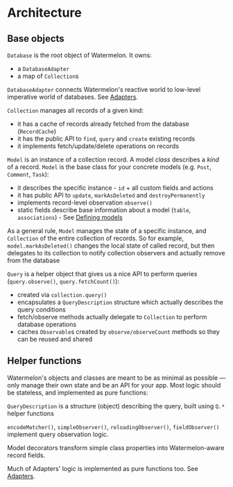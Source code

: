 # Architecture

## Base objects

`Database` is the root object of Watermelon. It owns:

- a `DatabaseAdapter`
- a map of `Collection`s

`DatabaseAdapter` connects Watermelon's reactive world to low-level imperative world of databases. See [Adapters](./DatabaseAdapters.md).

`Collection` manages all records of a given kind:

- it has a cache of records already fetched from the database (`RecordCache`)
- it has the public API to `find`, `query` and `create` existing records
- it implements fetch/update/delete operations on records

`Model` is an instance of a collection record. A model _class_ describes a _kind_ of a record. `Model` is the base class for your concrete models (e.g. `Post`, `Comment`, `Task`):

- it describes the specific instance - `id` + all custom fields and actions
- it has public API to `update`, `markAsDeleted` and `destroyPermanently`
- implements record-level observation `observe()`
- static fields describe base information about a model (`table`, `associations`) - See [Defining models](../Model.md)

As a general rule, `Model` manages the state of a specific instance, and `Collection` of the entire collection of records. So for example, `model.markAsDeleted()` changes the local state of called record, but then delegates to its collection to notify collection observers and actually remove from the database

`Query` is a helper object that gives us a nice API to perform queries (`query.observe()`, `query.fetchCount()`):

- created via `collection.query()`
- encapsulates a `QueryDescription` structure which actually describes the query conditions
- fetch/observe methods actually delegate to `Collection` to perform database operations
- caches `Observable`s created by `observe/observeCount` methods so they can be reused and shared

## Helper functions

Watermelon's objects and classes are meant to be as minimal as possible — only manage their own state and be an API for your app. Most logic should be stateless, and implemented as pure functions:

`QueryDescription` is a structure (object) describing the query, built using `Q.*` helper functions

`encodeMatcher()`, `simpleObserver()`, `reloadingObserver()`, `fieldObserver()` implement query observation logic.

Model decorators transform simple class properties into Watermelon-aware record fields.

Much of Adapters' logic is implemented as pure functions too. See [Adapters](./DatabaseAdapters.md).

